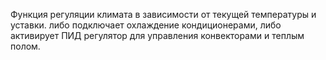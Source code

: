 Функция регуляции климата в зависимости от текущей температуры и уставки. либо подключает охлаждение кондиционерами, либо активирует ПИД регулятор для управления конвекторами и теплым полом.
